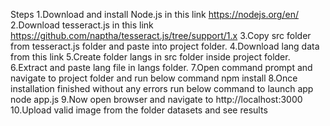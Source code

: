 Steps
1.Download and install Node.js in this link https://nodejs.org/en/
2.Download tesseract.js in this link https://github.com/naptha/tesseract.js/tree/support/1.x
3.Copy src folder from tesseract.js folder and paste into project folder.
4.Download lang data from this link
5.Create folder langs in src folder inside project folder.
6.Extract and paste lang file in langs folder.
7.Open command prompt and navigate to project folder and run below command
npm install
8.Once installation finished without any errors run below command to launch app
node app.js
9.Now open browser and navigate to http://localhost:3000
10.Upload valid image from the folder datasets and see results
